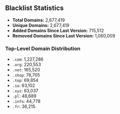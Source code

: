 ## Blacklist Statistics

- **Total Domains:** 2,677,419
- **Unique Domains:** 2,677,419
- **Added Domains Since Last Version:** 715,512
- **Removed Domains Since Last Version:** 1,060,009

### Top-Level Domain Distribution

-  `.com`: 1,227,286
-  `.org`: 220,553
-  `.net`: 165,520
-  `.shop`: 76,705
-  `.top`: 69,854
-  `.io`: 63,102
-  `.xyz`: 63,037
-  `.pl`: 48,689
-  `.info`: 44,778
-  `.fr`: 36,215
